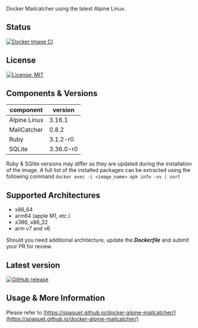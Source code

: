 Docker Mailcatcher using the latest Alpine Linux.

## Status
[![Docker Image CI](https://github.com/spaquet/docker-alpine-mailcatcher/actions/workflows/docker-image.yml/badge.svg)](https://github.com/spaquet/docker-alpine-mailcatcher/actions/workflows/docker-image.yml)

## License
[![License: MIT](https://img.shields.io/badge/License-MIT-yellow.svg)](https://opensource.org/licenses/MIT)

## Components & Versions
| component     | version  |
|---------------|----------|
| Alpine Linux  | 3.16.1   |
| MailCatcher   | 0.8.2    |
| Ruby          | 3.1.2-r0 |
| SQLite        | 3.36.0-r0 |

Ruby & SQlite versions may differ as they are updated during the installation of the image. A full list of the installed packages can be extracted using the following command `docker exec -i <image_name> apk info -vv | sort`

## Supported Architectures
* x86_64
* arm64 (apple M1, etc.)
* x386, x86_32
* arm v7 and v6

Should you need additional architecture, update the ***Dockerfile*** and submit your PR for review.

## Latest version
[![GitHub release](https://img.shields.io/github/release/spaquet/docker-alpine-mailcatcher.svg)](https://GitHub.com/spaquet/docker-alpine-mailcatcher/releases/)


## Usage & More Information

Please refer to [https://spaquet.github.io/docker-alpine-mailcatcher/](https://spaquet.github.io/docker-alpine-mailcatcher/)
